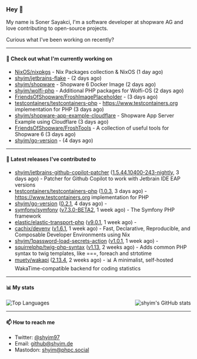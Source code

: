 ### Hey 👋

My name is Soner Sayakci, I'm a software developer at shopware AG and love contributing to open-source projects.

Curious what I've been working on recently?

---

#### 👷 Check out what I'm currently working on

- [NixOS/nixpkgs](https://github.com/NixOS/nixpkgs) - Nix Packages collection &amp; NixOS (1 day ago)
- [shyim/jetbrains-flake](https://github.com/shyim/jetbrains-flake) -  (2 days ago)
- [shyim/shopware](https://github.com/shyim/shopware) - Shopware 6 Docker Image (2 days ago)
- [shyim/wolfi-php](https://github.com/shyim/wolfi-php) - Additional PHP packages for Wolfi-OS (2 days ago)
- [FriendsOfShopware/FroshImagePlaceholder](https://github.com/FriendsOfShopware/FroshImagePlaceholder) -  (3 days ago)
- [testcontainers/testcontainers-php](https://github.com/testcontainers/testcontainers-php) - https://www.testcontainers.org implementation for PHP (3 days ago)
- [shyim/shopware-app-example-cloudflare](https://github.com/shyim/shopware-app-example-cloudflare) - Shopware App Server Example using Cloudflare (3 days ago)
- [FriendsOfShopware/FroshTools](https://github.com/FriendsOfShopware/FroshTools) - A collection of useful tools for Shopware 6 (3 days ago)
- [shyim/go-version](https://github.com/shyim/go-version) -  (4 days ago)

---

#### 🔭 Latest releases I've contributed to

- [shyim/jetbrains-github-copilot-patcher](https://github.com/shyim/jetbrains-github-copilot-patcher) ([1.5.44.10400-243-nightly](https://github.com/shyim/jetbrains-github-copilot-patcher/releases/tag/1.5.44.10400-243-nightly), 3 days ago) - Patcher for Github Copilot to work with Jetbrain IDE EAP versions
- [testcontainers/testcontainers-php](https://github.com/testcontainers/testcontainers-php) ([1.0.3](https://github.com/testcontainers/testcontainers-php/releases/tag/1.0.3), 3 days ago) - https://www.testcontainers.org implementation for PHP
- [shyim/go-version](https://github.com/shyim/go-version) ([0.2.1](https://github.com/shyim/go-version/releases/tag/0.2.1), 4 days ago) - 
- [symfony/symfony](https://github.com/symfony/symfony) ([v7.3.0-BETA2](https://github.com/symfony/symfony/releases/tag/v7.3.0-BETA2), 1 week ago) - The Symfony PHP framework
- [elastic/elastic-transport-php](https://github.com/elastic/elastic-transport-php) ([v9.0.1](https://github.com/elastic/elastic-transport-php/releases/tag/v9.0.1), 1 week ago) - 
- [cachix/devenv](https://github.com/cachix/devenv) ([v1.6.1](https://github.com/cachix/devenv/releases/tag/v1.6.1), 1 week ago) - Fast, Declarative, Reproducible, and Composable Developer Environments using Nix
- [shyim/1password-load-secrets-action](https://github.com/shyim/1password-load-secrets-action) ([v1.0.1](https://github.com/shyim/1password-load-secrets-action/releases/tag/v1.0.1), 1 week ago) - 
- [squirrelphp/twig-php-syntax](https://github.com/squirrelphp/twig-php-syntax) ([v1.13](https://github.com/squirrelphp/twig-php-syntax/releases/tag/v1.13), 2 weeks ago) - Adds common PHP syntax to twig templates, like ===, foreach and strtotime
- [muety/wakapi](https://github.com/muety/wakapi) ([2.13.4](https://github.com/muety/wakapi/releases/tag/2.13.4), 2 weeks ago) - 📊 A minimalist, self-hosted WakaTime-compatible backend for coding statistics

---

#### 📊 My stats

<img align="right" alt="shyim's GitHub stats" src="https://github-readme-stats.vercel.app/api?username=shyim&count_private=1&show_icons=true&" />

![Top Languages](https://github-readme-stats.vercel.app/api/top-langs/?username=shyim)

---

#### 📫 How to reach me

- Twitter: [@shyim97](https://twitter.com/shyim97)
- Email: [github@shyim.de](mailto://github@shyim.de)
- Mastodon: <a rel="me" href="https://phpc.social/@shyim">shyim@phpc.social</a>
